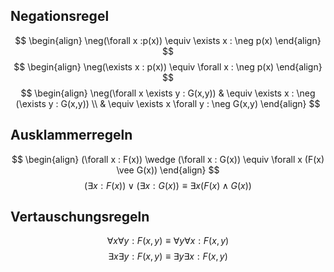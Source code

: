 
## Negationsregel

$$
\begin{align}
\neg(\forall x :p(x)) \equiv \exists x : \neg p(x)
\end{align}
$$
$$
\begin{align}
\neg(\exists x : p(x)) \equiv \forall x : \neg p(x)
\end{align}
$$
$$
\begin{align}
\neg(\forall x \exists y : G(x,y))
& \equiv    \exists x : \neg (\exists y : G(x,y)) \\
& \equiv \exists x \forall y : \neg G(x,y) 
\end{align}
$$


## Ausklammerregeln

$$
\begin{align}
(\forall x : F(x)) \wedge (\forall x : G(x)) \equiv \forall x (F(x) \vee G(x)) 
\end{align}
$$
$$
(\exists x : F(x)) \vee (\exists x : G(x)) \equiv \exists x (F(x) \wedge G(x))
$$
## Vertauschungsregeln

$$
\forall x \forall y : F(x,y) \equiv \forall y \forall x : F(x,y) 
$$
$$
\exists x \exists y : F(x,y) \equiv \exists y \exists x : F(x,y)
$$
